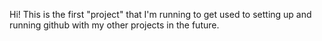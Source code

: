 Hi! This is the first "project" that I'm running to get used to setting up and running github with my other projects in the future.
